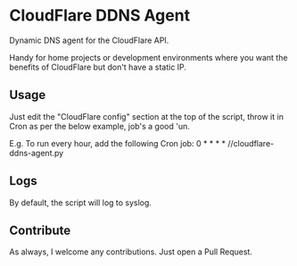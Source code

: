 # CloudFlare DDNS Agent

Dynamic DNS agent for the CloudFlare API.

Handy for home projects or development environments where you want the benefits of CloudFlare but don't have a static IP.

## Usage
Just edit the "CloudFlare config" section at the top of the script, throw it in Cron as per the below example, job's a good 'un.

E.g. To run every hour, add the following Cron job:
0 * * * * /<absolute-path-to-script>/cloudflare-ddns-agent.py

## Logs
By default, the script will log to syslog.

## Contribute
As always, I welcome any contributions. Just open a Pull Request.
